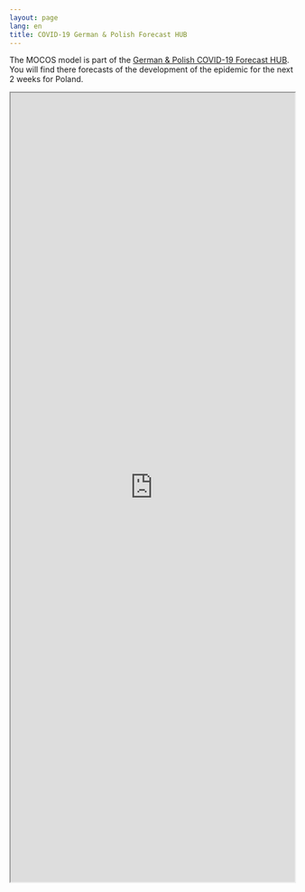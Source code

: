 ```yaml
---
layout: page
lang: en
title: COVID-19 German & Polish Forecast HUB
---
```


<p>The MOCOS model is part of the <a href="https://kitmetricslab.github.io/forecasthub/forecast">German & Polish COVID-19 Forecast HUB</a>. You will find there forecasts of the development of the epidemic for the next 2 weeks for Poland.</p>

<div class="u12" style="position: relative; padding-bottom: 100em;">
    <iframe style="width:100%; height: 100%; position: absolute;" src="https://kitmetricslab.github.io/forecasthub/forecast"></iframe>
</div>